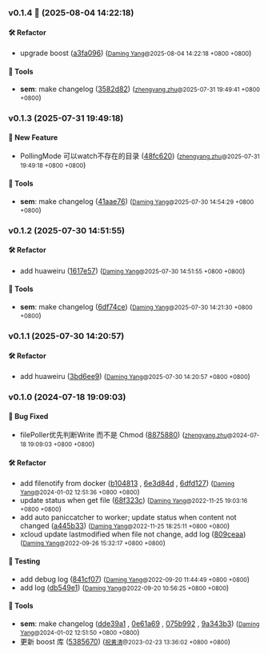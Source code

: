 ### v0.1.4 🌈 (2025-08-04 14:22:18)

#### 🛠  Refactor
  * upgrade boost ([a3fa096](https://github.com/sandwich-go/xconf-providers/commit/a3fa0968b92ff5fa5c3f41b92e79cb8e2f4b9383)) (<small>[Daming Yang](daming.yang@centurygame.com)@2025-08-04 14:22:18 &#43;0800 &#43;0800</small>)

#### 🤖  Tools
  * **sem**: make changelog ([3582d82](https://github.com/sandwich-go/xconf-providers/commit/3582d82eb4b12c91fe15301e8df1da0dcd06715a)) (<small>[zhengyang.zhu](zhengyang.zhu@centurygame.com)@2025-07-31 19:49:41 &#43;0800 &#43;0800</small>)

### v0.1.3 (2025-07-31 19:49:18)

#### 🚀  New Feature
  * PollingMode 可以watch不存在的目录 ([48fc620](https://github.com/sandwich-go/xconf-providers/commit/48fc6205f4d9d1902f8c73e90759725c4250591e)) (<small>[zhengyang.zhu](zhengyang.zhu@centurygame.com)@2025-07-31 19:49:18 &#43;0800 &#43;0800</small>)

#### 🤖  Tools
  * **sem**: make changelog ([41aae76](https://github.com/sandwich-go/xconf-providers/commit/41aae76dfba2161363644e62037246ba992b7907)) (<small>[Daming Yang](daming.yang@centurygame.com)@2025-07-30 14:54:29 &#43;0800 &#43;0800</small>)

### v0.1.2 (2025-07-30 14:51:55)

#### 🛠  Refactor
  * add huaweiru ([1617e57](https://github.com/sandwich-go/xconf-providers/commit/1617e5708248bb680716cd39356b0aa201c43e68)) (<small>[Daming Yang](daming.yang@centurygame.com)@2025-07-30 14:51:55 &#43;0800 &#43;0800</small>)

#### 🤖  Tools
  * **sem**: make changelog ([6df74ce](https://github.com/sandwich-go/xconf-providers/commit/6df74ce3ad196c1788f5d569111ccd77015bfcae)) (<small>[Daming Yang](daming.yang@centurygame.com)@2025-07-30 14:21:30 &#43;0800 &#43;0800</small>)

### v0.1.1 (2025-07-30 14:20:57)

#### 🛠  Refactor
  * add huaweiru ([3bd6ee9](https://github.com/sandwich-go/xconf-providers/commit/3bd6ee9c9c4254651bdcd3d427082ce8f20000ca)) (<small>[Daming Yang](daming.yang@centurygame.com)@2025-07-30 14:20:57 &#43;0800 &#43;0800</small>)

### v0.1.0 (2024-07-18 19:09:03)

#### 🐛  Bug Fixed
  * filePoller优先判断Write 而不是 Chmod ([8875880](https://github.com/sandwich-go/xconf-providers/commit/8875880d26cb0ff427be54a8b430e37fca96f6d5)) (<small>[zhengyang.zhu](zhengyang.zhu@centurygame.com)@2024-07-18 19:09:03 &#43;0800 &#43;0800</small>)

#### 🛠  Refactor
  * add filenotify from docker ([b104813](https://github.com/sandwich-go/xconf-providers/commit/b104813ac54c3f7e05bb5024081d27a73b42d4c2) , [6e3d84d](https://github.com/sandwich-go/xconf-providers/commit/6e3d84d0f4784a147c7eb1ffdb228714d2e60159) , [6dfd127](https://github.com/sandwich-go/xconf-providers/commit/6dfd127eea032ea0761e4aa7c6086c5ddca91766)) (<small>[Daming Yang](daming.yang@centurygame.com)@2024-01-02 12:51:36 &#43;0800 &#43;0800</small>)
  * update status when get file ([68f323c](https://github.com/sandwich-go/xconf-providers/commit/68f323cfb7565022d7a04fbf027d191e1dbfae22)) (<small>[Daming Yang](daming.yang@centurygame.com)@2022-11-25 19:03:16 &#43;0800 &#43;0800</small>)
  * add auto paniccatcher to worker; update status when content not changed ([a445b33](https://github.com/sandwich-go/xconf-providers/commit/a445b33cc1ea2ce07298481d8571174730f1c078)) (<small>[Daming Yang](daming.yang@centurygame.com)@2022-11-25 18:25:11 &#43;0800 &#43;0800</small>)
  * xcloud update lastmodified when file not change, add log ([809ceaa](https://github.com/sandwich-go/xconf-providers/commit/809ceaa5f4c7c99ad644f6f97034a00aeaf05ce6)) (<small>[Daming Yang](daming.yang@centurygame.com)@2022-09-26 15:32:17 &#43;0800 &#43;0800</small>)

#### 🧪  Testing
  * add debug log ([841cf07](https://github.com/sandwich-go/xconf-providers/commit/841cf070f2c4d0e4f9c07da8938b4779762785bd)) (<small>[Daming Yang](daming.yang@centurygame.com)@2022-09-20 11:44:49 &#43;0800 &#43;0800</small>)
  * add log ([db549e1](https://github.com/sandwich-go/xconf-providers/commit/db549e14c823e7ef54128d164534bff69d29e5f9)) (<small>[Daming Yang](daming.yang@centurygame.com)@2022-09-20 10:56:25 &#43;0800 &#43;0800</small>)

#### 🤖  Tools
  * **sem**: make changelog ([dde39a1](https://github.com/sandwich-go/xconf-providers/commit/dde39a1b4ba2f7605d4274e032b34c770bf875e0) , [0e61a69](https://github.com/sandwich-go/xconf-providers/commit/0e61a694a2c408b8899cba5ca6edc39ebd1cc647) , [075b992](https://github.com/sandwich-go/xconf-providers/commit/075b992fcdc93fa5411127b9805f192da92c1510) , [9a343b3](https://github.com/sandwich-go/xconf-providers/commit/9a343b3a6cecdc2629c3fca464725574ae575e93)) (<small>[Daming Yang](daming.yang@centurygame.com)@2024-01-02 12:51:50 &#43;0800 &#43;0800</small>)
  * 更新 boost 库 ([5385670](https://github.com/sandwich-go/xconf-providers/commit/5385670a1c9c8bad2ddcff690e0d8208eed34f24)) (<small>[祝黄清](huangqing.zhu@centurygame.com)@2023-02-23 13:36:02 &#43;0800 &#43;0800</small>)



